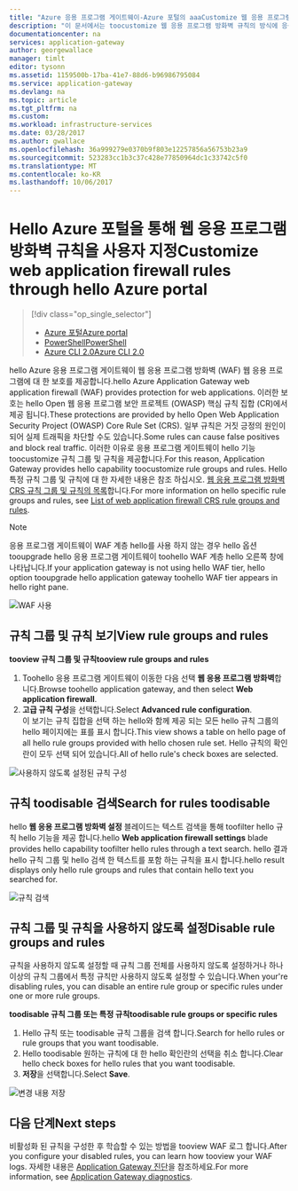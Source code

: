 ```yaml
---
title: "Azure 응용 프로그램 게이트웨이-Azure 포털의 aaaCustomize 웹 응용 프로그램 방화벽 규칙 | Microsoft Docs"
description: "이 문서에서는 toocustomize 웹 응용 프로그램 방화벽 규칙의 방식에 응용 프로그램 게이트웨이에서 Azure 포털 hello로 정보를 제공 합니다."
documentationcenter: na
services: application-gateway
author: georgewallace
manager: timlt
editor: tysonn
ms.assetid: 1159500b-17ba-41e7-88d6-b96986795084
ms.service: application-gateway
ms.devlang: na
ms.topic: article
ms.tgt_pltfrm: na
ms.custom: 
ms.workload: infrastructure-services
ms.date: 03/28/2017
ms.author: gwallace
ms.openlocfilehash: 36a999279e0370b9f803e12257856a56753b23a9
ms.sourcegitcommit: 523283cc1b3c37c428e77850964dc1c33742c5f0
ms.translationtype: MT
ms.contentlocale: ko-KR
ms.lasthandoff: 10/06/2017
---
```

# <a name="customize-web-application-firewall-rules-through-hello-azure-portal"></a><span data-ttu-id="8d70d-103">Hello Azure 포털을 통해 웹 응용 프로그램 방화벽 규칙을 사용자 지정</span><span class="sxs-lookup"><span data-stu-id="8d70d-103">Customize web application firewall rules through hello Azure portal</span></span>

> [!div class="op_single_selector"]
> * [<span data-ttu-id="8d70d-104">Azure 포털</span><span class="sxs-lookup"><span data-stu-id="8d70d-104">Azure portal</span></span>](application-gateway-customize-waf-rules-portal.md)
> * [<span data-ttu-id="8d70d-105">PowerShell</span><span class="sxs-lookup"><span data-stu-id="8d70d-105">PowerShell</span></span>](application-gateway-customize-waf-rules-powershell.md)
> * [<span data-ttu-id="8d70d-106">Azure CLI 2.0</span><span class="sxs-lookup"><span data-stu-id="8d70d-106">Azure CLI 2.0</span></span>](application-gateway-customize-waf-rules-cli.md)

<span data-ttu-id="8d70d-107">hello Azure 응용 프로그램 게이트웨이 웹 응용 프로그램 방화벽 (WAF) 웹 응용 프로그램에 대 한 보호를 제공합니다.</span><span class="sxs-lookup"><span data-stu-id="8d70d-107">hello Azure Application Gateway web application firewall (WAF) provides protection for web applications.</span></span> <span data-ttu-id="8d70d-108">이러한 보호는 hello Open 웹 응용 프로그램 보안 프로젝트 (OWASP) 핵심 규칙 집합 (CR)에서 제공 됩니다.</span><span class="sxs-lookup"><span data-stu-id="8d70d-108">These protections are provided by hello Open Web Application Security Project (OWASP) Core Rule Set (CRS).</span></span> <span data-ttu-id="8d70d-109">일부 규칙은 거짓 긍정의 원인이 되어 실제 트래픽을 차단할 수도 있습니다.</span><span class="sxs-lookup"><span data-stu-id="8d70d-109">Some rules can cause false positives and block real traffic.</span></span> <span data-ttu-id="8d70d-110">이러한 이유로 응용 프로그램 게이트웨이 hello 기능 toocustomize 규칙 그룹 및 규칙을 제공합니다.</span><span class="sxs-lookup"><span data-stu-id="8d70d-110">For this reason, Application Gateway provides hello capability toocustomize rule groups and rules.</span></span> <span data-ttu-id="8d70d-111">Hello 특정 규칙 그룹 및 규칙에 대 한 자세한 내용은 참조 하십시오. [웹 응용 프로그램 방화벽 CRS 규칙 그룹 및 규칙의 목록](application-gateway-crs-rulegroups-rules.md)합니다.</span><span class="sxs-lookup"><span data-stu-id="8d70d-111">For more information on hello specific rule groups and rules, see [List of web application firewall CRS rule groups and rules](application-gateway-crs-rulegroups-rules.md).</span></span>

>[!NOTE]
> <span data-ttu-id="8d70d-112">응용 프로그램 게이트웨이 WAF 계층 hello를 사용 하지 않는 경우 hello 옵션 tooupgrade hello 응용 프로그램 게이트웨이 toohello WAF 계층 hello 오른쪽 창에 나타납니다.</span><span class="sxs-lookup"><span data-stu-id="8d70d-112">If your application gateway is not using hello WAF tier, hello option tooupgrade hello application gateway toohello WAF tier appears in hello right pane.</span></span> 

![WAF 사용][fig1]

## <a name="view-rule-groups-and-rules"></a><span data-ttu-id="8d70d-114">규칙 그룹 및 규칙 보기</span><span class="sxs-lookup"><span data-stu-id="8d70d-114">View rule groups and rules</span></span>

<span data-ttu-id="8d70d-115">**tooview 규칙 그룹 및 규칙**</span><span class="sxs-lookup"><span data-stu-id="8d70d-115">**tooview rule groups and rules**</span></span>
   1. <span data-ttu-id="8d70d-116">Toohello 응용 프로그램 게이트웨이 이동한 다음 선택 **웹 응용 프로그램 방화벽**합니다.</span><span class="sxs-lookup"><span data-stu-id="8d70d-116">Browse toohello application gateway, and then select **Web application firewall**.</span></span>  
   2. <span data-ttu-id="8d70d-117">**고급 규칙 구성**을 선택합니다.</span><span class="sxs-lookup"><span data-stu-id="8d70d-117">Select **Advanced rule configuration**.</span></span>  
   <span data-ttu-id="8d70d-118">이 보기는 규칙 집합을 선택 하는 hello와 함께 제공 되는 모든 hello 규칙 그룹의 hello 페이지에는 표를 표시 합니다.</span><span class="sxs-lookup"><span data-stu-id="8d70d-118">This view shows a table on hello page of all hello rule groups provided with hello chosen rule set.</span></span> <span data-ttu-id="8d70d-119">Hello 규칙의 확인란이 모두 선택 되어 있습니다.</span><span class="sxs-lookup"><span data-stu-id="8d70d-119">All of hello rule's check boxes are selected.</span></span>

![사용하지 않도록 설정된 규칙 구성][1]

## <a name="search-for-rules-toodisable"></a><span data-ttu-id="8d70d-121">규칙 toodisable 검색</span><span class="sxs-lookup"><span data-stu-id="8d70d-121">Search for rules toodisable</span></span>

<span data-ttu-id="8d70d-122">hello **웹 응용 프로그램 방화벽 설정** 블레이드는 텍스트 검색을 통해 toofilter hello 규칙 hello 기능을 제공 합니다.</span><span class="sxs-lookup"><span data-stu-id="8d70d-122">hello **Web application firewall settings** blade provides hello capability toofilter hello rules through a text search.</span></span> <span data-ttu-id="8d70d-123">hello 결과 hello 규칙 그룹 및 hello 검색 한 텍스트를 포함 하는 규칙을 표시 합니다.</span><span class="sxs-lookup"><span data-stu-id="8d70d-123">hello result displays only hello rule groups and rules that contain hello text you searched for.</span></span>

![규칙 검색][2]

## <a name="disable-rule-groups-and-rules"></a><span data-ttu-id="8d70d-125">규칙 그룹 및 규칙을 사용하지 않도록 설정</span><span class="sxs-lookup"><span data-stu-id="8d70d-125">Disable rule groups and rules</span></span>

<span data-ttu-id="8d70d-126">규칙을 사용하지 않도록 설정할 때 규칙 그룹 전체를 사용하지 않도록 설정하거나 하나 이상의 규칙 그룹에서 특정 규칙만 사용하지 않도록 설정할 수 있습니다.</span><span class="sxs-lookup"><span data-stu-id="8d70d-126">When your're disabling rules, you can disable an entire rule group or specific rules under one or more rule groups.</span></span> 

<span data-ttu-id="8d70d-127">**toodisable 규칙 그룹 또는 특정 규칙**</span><span class="sxs-lookup"><span data-stu-id="8d70d-127">**toodisable rule groups or specific rules**</span></span>

   1. <span data-ttu-id="8d70d-128">Hello 규칙 또는 toodisable 규칙 그룹을 검색 합니다.</span><span class="sxs-lookup"><span data-stu-id="8d70d-128">Search for hello rules or rule groups that you want toodisable.</span></span>
   2. <span data-ttu-id="8d70d-129">Hello toodisable 원하는 규칙에 대 한 hello 확인란의 선택을 취소 합니다.</span><span class="sxs-lookup"><span data-stu-id="8d70d-129">Clear hello check boxes for hello rules that you want toodisable.</span></span> 
   2. <span data-ttu-id="8d70d-130">**저장**을 선택합니다.</span><span class="sxs-lookup"><span data-stu-id="8d70d-130">Select **Save**.</span></span> 

![변경 내용 저장][3]

## <a name="next-steps"></a><span data-ttu-id="8d70d-132">다음 단계</span><span class="sxs-lookup"><span data-stu-id="8d70d-132">Next steps</span></span>

<span data-ttu-id="8d70d-133">비활성화 된 규칙을 구성한 후 학습할 수 있는 방법을 tooview WAF 로그 합니다.</span><span class="sxs-lookup"><span data-stu-id="8d70d-133">After you configure your disabled rules, you can learn how tooview your WAF logs.</span></span> <span data-ttu-id="8d70d-134">자세한 내용은 [Application Gateway 진단](application-gateway-diagnostics.md#diagnostic-logging)을 참조하세요.</span><span class="sxs-lookup"><span data-stu-id="8d70d-134">For more information, see [Application Gateway diagnostics](application-gateway-diagnostics.md#diagnostic-logging).</span></span>

[fig1]: ./media/application-gateway-customize-waf-rules-portal/1.png
[1]: ./media/application-gateway-customize-waf-rules-portal/figure1.png
[2]: ./media/application-gateway-customize-waf-rules-portal/figure2.png
[3]: ./media/application-gateway-customize-waf-rules-portal/figure3.png
